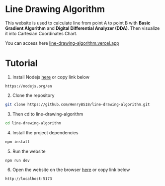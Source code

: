 # Line Drawing Algorithm
This website is used to calculate line from point A to point B with **Basic Gradient Algorithm** and **Digital Differential Analyzer (DDA)**. Then visualize it into Cartesian Coordinates Chart.

You can access here <a href="https://line-drawing-algorithm.vercel.app" target="_blank">line-drawing-algorithm.vercel.app</a>

# Tutorial
1. Install Nodejs [here](https://nodejs.org/en) or copy link below
```
https://nodejs.org/en
```

2. Clone the repository
```sh
git clone https://github.com/HenryBS18/line-drawing-algorithm.git
```

3. Then cd to line-drawing-algorithm
```sh
cd line-drawing-algorithm
```

4. Install the project dependencies
```sh
npm install
```

5. Run the website
```sh
npm run dev
```

6. Open the website on the browser [here](http://localhost:5173) or copy link below
```
http://localhost:5173
```